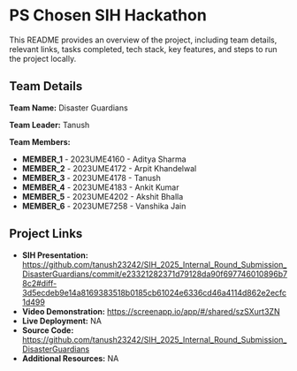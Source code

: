 # PS Chosen SIH Hackathon

This README provides an overview of the project, including team details, relevant links, tasks completed, tech stack, key features, and steps to run the project locally.

## Team Details

**Team Name:** Disaster Guardians 

**Team Leader:** Tanush

**Team Members:**

- **MEMBER_1** - 2023UME4160 - Aditya Sharma 
- **MEMBER_2** - 2023UME4172 - Arpit Khandelwal 
- **MEMBER_3** - 2023UME4178 - Tanush
- **MEMBER_4** - 2023UME4183 - Ankit Kumar
- **MEMBER_5** - 2023UME4202 - Akshit Bhalla
- **MEMBER_6** - 2023UME7258 - Vanshika Jain

## Project Links

- **SIH Presentation:** https://github.com/tanush23242/SIH_2025_Internal_Round_Submission_DisasterGuardians/commit/e23321282371d79128da90f697746010896b78c2#diff-3d5ecdeb9e14a8169383518b0185cb61024e6336cd46a4114d862e2ecfc1d499
- **Video Demonstration:** https://screenapp.io/app/#/shared/szSXurt3ZN
- **Live Deployment:** NA
- **Source Code:** https://github.com/tanush23242/SIH_2025_Internal_Round_Submission_DisasterGuardians
- **Additional Resources:** NA
